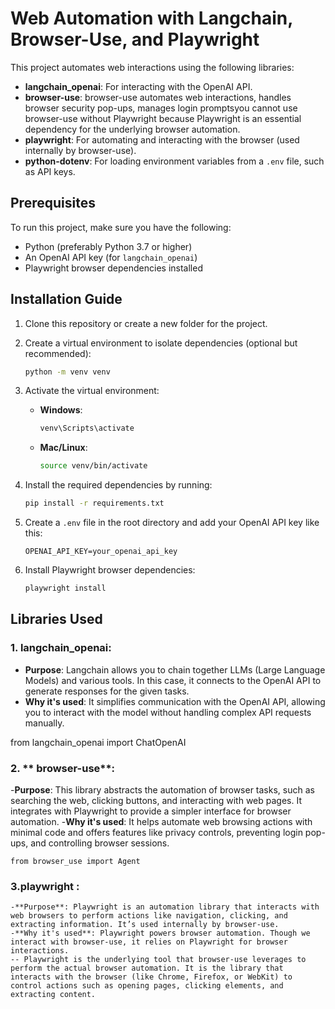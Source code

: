 # Web Automation with Langchain, Browser-Use, and Playwright

This project automates web interactions using the following libraries:

- **langchain_openai**: For interacting with the OpenAI API.
- **browser-use**: browser-use automates web interactions, handles browser security pop-ups, manages login promptsyou cannot use browser-use without Playwright because Playwright is an essential dependency for the underlying browser automation.
- **playwright**: For automating and interacting with the browser (used internally by browser-use).
- **python-dotenv**: For loading environment variables from a `.env` file, such as API keys.

## Prerequisites

To run this project, make sure you have the following:

- Python (preferably Python 3.7 or higher)
- An OpenAI API key (for `langchain_openai`)
- Playwright browser dependencies installed

## Installation Guide

1. Clone this repository or create a new folder for the project.

2. Create a virtual environment to isolate dependencies (optional but recommended):

    ```bash
    python -m venv venv
    ```

3. Activate the virtual environment:

    - **Windows**:

        ```bash
        venv\Scripts\activate
        ```

    - **Mac/Linux**:

        ```bash
        source venv/bin/activate
        ```

4. Install the required dependencies by running:

    ```bash
    pip install -r requirements.txt
    ```

5. Create a `.env` file in the root directory and add your OpenAI API key like this:

    ```
    OPENAI_API_KEY=your_openai_api_key
    ```

6. Install Playwright browser dependencies:

    ```bash
    playwright install
    ```

## Libraries Used

### 1. **langchain_openai**:
   - **Purpose**: Langchain allows you to chain together LLMs (Large Language Models) and various tools. In this case, it connects to the OpenAI API to generate responses for the given tasks.
   - **Why it's used**: It simplifies communication with the OpenAI API, allowing you to interact with the model without handling complex API requests manually.

   
   from langchain_openai import ChatOpenAI


### 2. ** browser-use**:
   -**Purpose**: This library abstracts the automation of browser tasks, such as searching the web, clicking buttons, and interacting with web pages. It integrates with Playwright to provide a simpler interface for browser automation.
   -**Why it's used**: It helps automate web browsing actions with minimal code and offers features like privacy controls, preventing login pop-ups, and controlling browser sessions.

    
    from browser_use import Agent

### 3.**playwright** :
    -**Purpose**: Playwright is an automation library that interacts with web browsers to perform actions like navigation, clicking, and extracting information. It’s used internally by browser-use.
    -**Why it's used**: Playwright powers browser automation. Though we interact with browser-use, it relies on Playwright for browser interactions.   
    -- Playwright is the underlying tool that browser-use leverages to perform the actual browser automation. It is the library that interacts with the browser (like Chrome, Firefox, or WebKit) to control actions such as opening pages, clicking elements, and extracting content.

